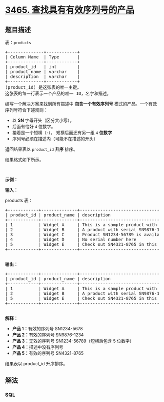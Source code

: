 # [3465. 查找具有有效序列号的产品](https://leetcode.cn/problems/find-products-with-valid-serial-numbers)

## 题目描述

<!-- 这里写题目描述 -->

<p>表：<code>products</code></p>

<pre>
+--------------+------------+
| Column Name  | Type       |
+--------------+------------+
| product_id   | int        |
| product_name | varchar    |
| description  | varchar    |
+--------------+------------+
(product_id) 是这张表的唯一主键。
这张表的每一行表示一个产品的唯一 ID，名字和描述。
</pre>

<p>编写一个解决方案来找到所有描述中 <strong>包含一个有效序列号</strong>&nbsp;模式的产品。一个有效序列号符合下述规则：</p>

<ul>
	<li>以 <strong>SN </strong>字母开头（区分大小写）。</li>
	<li>后面有恰好&nbsp;<code>4</code>&nbsp;位数字。</li>
	<li>接着是一个短横（-）， 短横后面还有另一组 <code>4</code> <strong>位数字</strong></li>
	<li>序列号必须在描述内（可能不在描述的开头）</li>
</ul>

<p>返回结果表以&nbsp;<code>product_id</code> <strong>升序</strong>&nbsp;排序。</p>

<p>结果格式如下所示。</p>

<p>&nbsp;</p>

<p><strong class="example">示例：</strong></p>

<div class="example-block">
<p><strong>输入：</strong></p>

<p>products 表：</p>

<pre class="example-io">
+------------+--------------+------------------------------------------------------+
| product_id | product_name | description                                          |
+------------+--------------+------------------------------------------------------+
| 1          | Widget A     | This is a sample product with SN1234-5678            |
| 2          | Widget B     | A product with serial SN9876-1234 in the description |
| 3          | Widget C     | Product SN1234-56789 is available now                |
| 4          | Widget D     | No serial number here                                |
| 5          | Widget E     | Check out SN4321-8765 in this description            |
+------------+--------------+------------------------------------------------------+
    </pre>

<p><strong>输出：</strong></p>

<pre class="example-io">
+------------+--------------+------------------------------------------------------+
| product_id | product_name | description                                          |
+------------+--------------+------------------------------------------------------+
| 1          | Widget A     | This is a sample product with SN1234-5678            |
| 2          | Widget B     | A product with serial SN9876-1234 in the description |
| 5          | Widget E     | Check out SN4321-8765 in this description            |
+------------+--------------+------------------------------------------------------+
    </pre>

<p><strong>解释：</strong></p>

<ul>
	<li><strong>产品 1：</strong>有效的序列号&nbsp;SN1234-5678</li>
	<li><strong>产品 2：</strong>有效的序列号 SN9876-1234</li>
	<li><strong>产品 3：</strong>无效的序列号&nbsp;SN1234-56789（短横后包含 5 位数字）</li>
	<li><strong>产品 4：</strong>描述中没有序列号</li>
	<li><strong>产品 5：</strong>有效的序列号 SN4321-8765</li>
</ul>

<p>结果表以 product_id 升序排序。</p>
</div>


## 解法

<!-- 这里可写通用的实现逻辑 -->

<!-- tabs:start -->

### **SQL**

<!-- 这里可写当前语言的特殊实现逻辑 -->

```sql

```

<!-- tabs:end -->
